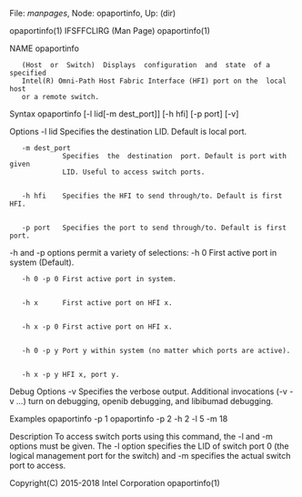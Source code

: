 File: *manpages*,  Node: opaportinfo,  Up: (dir)


opaportinfo(1)               IFSFFCLIRG (Man Page)              opaportinfo(1)



NAME
       opaportinfo



       (Host  or  Switch)  Displays  configuration  and  state  of a specified
       Intel(R) Omni-Path Host Fabric Interface (HFI) port on the  local  host
       or a remote switch.

Syntax
       opaportinfo [-l lid[-m dest_port]] [-h hfi] [-p port] [-v]

Options
       -l lid    Specifies the destination LID. Default is local port.


       -m dest_port
                 Specifies  the  destination  port. Default is port with given
                 LID. Useful to access switch ports.


       -h hfi    Specifies the HFI to send through/to. Default is first HFI.


       -p port   Specifies the port to send through/to. Default is first port.



-h and -p options permit a variety of selections:
       -h 0      First active port in system (Default).


       -h 0 -p 0 First active port in system.


       -h x      First active port on HFI x.


       -h x -p 0 First active port on HFI x.


       -h 0 -p y Port y within system (no matter which ports are active).


       -h x -p y HFI x, port y.



Debug Options
       -v        Specifies the verbose output. Additional invocations  (-v  -v
                 ...)  turn  on  debugging,  openib  debugging,  and libibumad
                 debugging.


Examples
       opaportinfo -p 1
       opaportinfo -p 2 -h 2 -l 5 -m 18

Description
       To access switch ports using this command, the -l and -m  options  must
       be given. The -l option specifies the LID of switch port 0 (the logical
       management port for the switch) and -m specifies the actual switch port
       to access.



Copyright(C) 2015-2018         Intel Corporation                opaportinfo(1)
